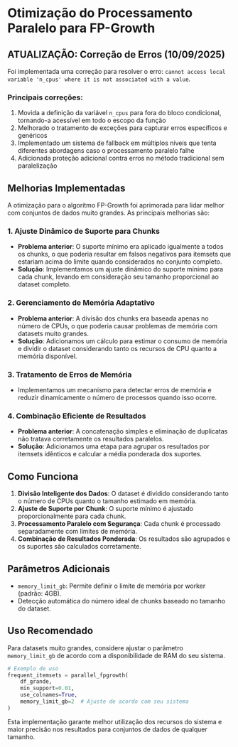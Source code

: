 # Otimização do Processamento Paralelo para FP-Growth

## ATUALIZAÇÃO: Correção de Erros (10/09/2025)

Foi implementada uma correção para resolver o erro: `cannot access local variable 'n_cpus' where it is not associated with a value`. 

### Principais correções:
1. Movida a definição da variável `n_cpus` para fora do bloco condicional, tornando-a acessível em todo o escopo da função
2. Melhorado o tratamento de exceções para capturar erros específicos e genéricos
3. Implementado um sistema de fallback em múltiplos níveis que tenta diferentes abordagens caso o processamento paralelo falhe
4. Adicionada proteção adicional contra erros no método tradicional sem paralelização

## Melhorias Implementadas

A otimização para o algoritmo FP-Growth foi aprimorada para lidar melhor com conjuntos de dados muito grandes. As principais melhorias são:

### 1. Ajuste Dinâmico de Suporte para Chunks

- **Problema anterior**: O suporte mínimo era aplicado igualmente a todos os chunks, o que poderia resultar em falsos negativos para itemsets que estariam acima do limite quando considerados no conjunto completo.
- **Solução**: Implementamos um ajuste dinâmico do suporte mínimo para cada chunk, levando em consideração seu tamanho proporcional ao dataset completo.

### 2. Gerenciamento de Memória Adaptativo

- **Problema anterior**: A divisão dos chunks era baseada apenas no número de CPUs, o que poderia causar problemas de memória com datasets muito grandes.
- **Solução**: Adicionamos um cálculo para estimar o consumo de memória e dividir o dataset considerando tanto os recursos de CPU quanto a memória disponível.

### 3. Tratamento de Erros de Memória

- Implementamos um mecanismo para detectar erros de memória e reduzir dinamicamente o número de processos quando isso ocorre.

### 4. Combinação Eficiente de Resultados

- **Problema anterior**: A concatenação simples e eliminação de duplicatas não tratava corretamente os resultados paralelos.
- **Solução**: Adicionamos uma etapa para agrupar os resultados por itemsets idênticos e calcular a média ponderada dos suportes.

## Como Funciona

1. **Divisão Inteligente dos Dados**: O dataset é dividido considerando tanto o número de CPUs quanto o tamanho estimado em memória.
2. **Ajuste de Suporte por Chunk**: O suporte mínimo é ajustado proporcionalmente para cada chunk.
3. **Processamento Paralelo com Segurança**: Cada chunk é processado separadamente com limites de memória.
4. **Combinação de Resultados Ponderada**: Os resultados são agrupados e os suportes são calculados corretamente.

## Parâmetros Adicionais

- `memory_limit_gb`: Permite definir o limite de memória por worker (padrão: 4GB).
- Detecção automática do número ideal de chunks baseado no tamanho do dataset.

## Uso Recomendado

Para datasets muito grandes, considere ajustar o parâmetro `memory_limit_gb` de acordo com a disponibilidade de RAM do seu sistema.

```python
# Exemplo de uso
frequent_itemsets = parallel_fpgrowth(
    df_grande, 
    min_support=0.01, 
    use_colnames=True,
    memory_limit_gb=2  # Ajuste de acordo com seu sistema
)
```

Esta implementação garante melhor utilização dos recursos do sistema e maior precisão nos resultados para conjuntos de dados de qualquer tamanho.
